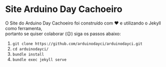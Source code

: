 # Site Arduino Day Cachoeiro

O Site do Arduino Day Cachoeiro foi construído com :heart: e utilizando o Jekyll como ferramenta,  
portanto se quiser colaborar (:wink:) siga os passos abaixo:

1. `git clone https://github.com/arduinodayci/arduinodayci.git`
2. `cd arduinodayci/`
3. `bundle install`
4. `bundle exec jekyll serve`
